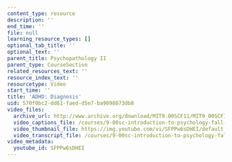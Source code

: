```yaml
---
content_type: resource
description: ''
end_time: ''
file: null
learning_resource_types: []
optional_tab_title: ''
optional_text: ''
parent_title: Psychopathology II
parent_type: CourseSection
related_resources_text: ''
resource_index_text: ''
resourcetype: Video
start_time: ''
title: 'ADHD: Diagnosis'
uid: 570f0bc2-dd61-faed-d5e7-ba9098073db8
video_files:
  archive_url: http://www.archive.org/download/MIT9.00SCF11/MIT9_00SCF11_lec21_300k.mp4
  video_captions_file: /courses/9-00sc-introduction-to-psychology-fall-2011/92c7a60839d3519896eb9130ee85fb8d_SFPPw6sDHEI.vtt
  video_thumbnail_file: https://img.youtube.com/vi/SFPPw6sDHEI/default.jpg
  video_transcript_file: /courses/9-00sc-introduction-to-psychology-fall-2011/9c6b7cba180bc5d5187e9ca4e16052e5_SFPPw6sDHEI.pdf
video_metadata:
  youtube_id: SFPPw6sDHEI
---
```

